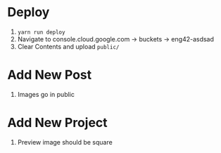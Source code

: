 # Deploy

1. `yarn run deploy`
2. Navigate to console.cloud.google.com -> buckets -> eng42-asdsad
3. Clear Contents and upload `public/`

# Add New Post

1. Images go in public

# Add New Project

1. Preview image should be square
